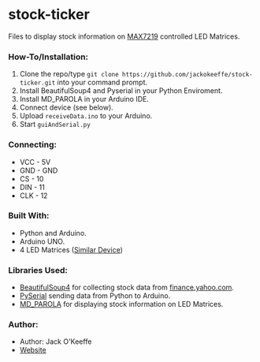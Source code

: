 # stock-ticker
Files to display stock information on [MAX7219](https://www.maximintegrated.com/en/products/power/display-power-control/MAX7219.html) controlled LED Matrices.

### How-To/Installation:
1. Clone the repo/type `git clone https://github.com/jackokeeffe/stock-ticker.git` into your command prompt.
2. Install BeautifulSoup4 and Pyserial in your Python Enviroment.
3. Install MD_PAROLA in your Arduino IDE.
4. Connect device (see below).
5. Upload `receiveData.ino` to your Arduino.
6. Start `guiAndSerial.py`

### Connecting:
- VCC - 5V
- GND - GND
- CS - 10
- DIN - 11
- CLK - 12

### Built With:
- Python and Arduino.
- Arduino UNO.
- 4 LED Matrices ([Similar Device](https://www.amazon.ca/DAOKI-MAX7219-Control-Display-Raspberry/dp/B07X95H9DT/ref=sr_1_17?dchild=1&keywords=MAX7219%2BMatrix%2BDisplay%2B4%2Bin%2B1&qid=1618942593&sr=8-17&th=1))

### Libraries Used:
- [BeautifulSoup4](https://pypi.org/project/beautifulsoup4/) for collecting stock data from [finance.yahoo.com](finance.yahoo.com).
- [PySerial](https://pythonhosted.org/pyserial/) sending data from Python to Arduino.
- [MD_PAROLA](https://github.com/MajicDesigns/MD_Parola) for displaying stock information on LED Matrices.

### Author:
- Author: Jack O'Keeffe
- [Website](https://jackokeeffe.me)
